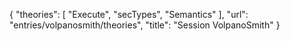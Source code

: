 {
    "theories": [
        "Execute",
        "secTypes",
        "Semantics"
    ],
    "url": "entries/volpanosmith/theories",
    "title": "Session VolpanoSmith"
}